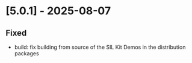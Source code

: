 # [5.0.1] - 2025-08-07

## Fixed
* build: fix building from source of the SIL Kit Demos in the distribution packages   
